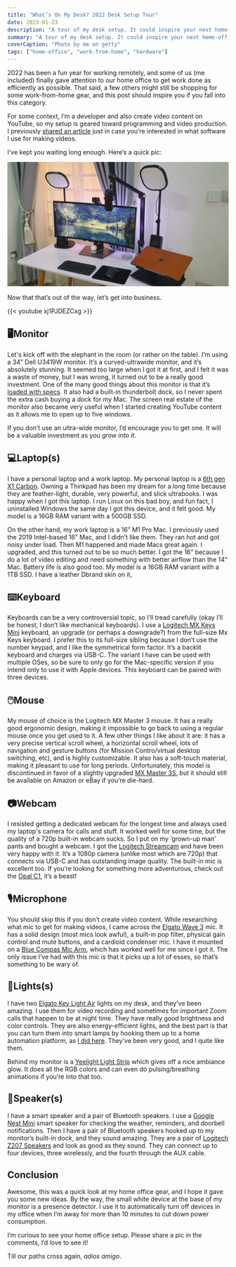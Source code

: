 ```yaml
---
title: "What’s On My Desk? 2022 Desk Setup Tour"
date: 2023-01-23
description: "A tour of my desk setup. It could inspire your next home-office"
summary: "A tour of my desk setup. It could inspire your next home-office"
coverCaption: "Photo by me on getty"
tags: ["home-office", "work-from-home", "hardware"]
---
```


2022 has been a fun year for working remotely, and some of us (me included) finally gave attention to our home office to get work done as efficiently as possible. That said, a few others might still be shopping for some work-from-home gear, and this post should inspire you if you fall into this category.

For some context, I’m a developer and also create video content on YouTube, so my setup is geared toward programming and video production. I previously [shared an article](https://blog.megaconfidence.me/what-software-do-you-use-for-making-programming-youtube-videos) just in case you’re interested in what software I use for making videos.

I’ve kept you waiting long enough. Here’s a quick pic:

![Desk setup](./images/desk.webp)

Now that that’s out of the way, let’s get into business.

{{< youtube xj1PJDEZCxg >}}

## 🖥️Monitor

Let's kick off with the elephant in the room (or rather on the table). I’m using a 34” Dell U3419W monitor. It’s a curved-ultrawide monitor, and it’s absolutely stunning. It seemed too large when I got it at first, and I felt it was a waste of money, but I was wrong, it turned out to be a really good investment. One of the many good things about this monitor is that it’s [loaded with specs](https://www.displayspecifications.com/en/model/4ad414fb). It also had a built-in thunderbolt dock, so I never spent the extra cash buying a dock for my Mac. The screen real estate of the monitor also became very useful when I started creating YouTube content as it allows me to open up to five windows.

If you don’t use an ultra-wide monitor, I’d encourage you to get one. It will be a valuable investment as you *grow into it*.

## 💻Laptop(s)

I have a personal laptop and a work laptop. My personal laptop is a [6th gen X1 Carbon](https://www.windowscentral.com/lenovo-x1-carbon-2018-review). Owning a Thinkpad has been my dream for a long time because they are feather-light, durable, very powerful, and slick ultrabooks. I was happy when I got this laptop. I run Linux on this bad boy, and fun fact, I uninstalled Windows the same day I got this device, and it felt good. My model is a 16GB RAM variant with a 500GB SSD.

On the other hand, my work laptop is a 16” M1 Pro Mac. I previously used the 2019 Intel-based 16” Mac, and I didn’t like them. They ran hot and got noisy under load. Then M1 happened and made Macs great again. I upgraded, and this turned out to be so much better. I got the 16” because I do a lot of video editing and need something with better airflow than the 14” Mac. Battery life is also good too. My model is a 16GB RAM variant with a 1TB SSD. I have a leather Dbrand skin on it,

## ⌨️Keyboard

Keyboards can be a very controversial topic, so I’ll tread carefully (okay I’ll be honest, I don’t like mechanical keyboards). I use a [Logitech MX Keys Mini](https://www.logitech.com/en-us/products/keyboards/mx-keys-mini.html) keyboard, an upgrade (or perhaps a downgrade?) from the full-size Mx Keys keyboard. I prefer this to its full-size sibling because I don’t use the number keypad, and I like the symmetrical form factor. It’s a backlit keyboard and charges via USB-C. The variant I have can be used with multiple OSes, so be sure to only go for the Mac-specific version if you intend only to use it with Apple devices. This keyboard can be paired with three devices.

## 🖱️Mouse

My mouse of choice is the Logitech MX Master 3 mouse. It has a really good ergonomic design, making it impossible to go back to using a regular mouse once you get used to it. A few other things I like about it are: it has a very precise vertical scroll wheel, a horizontal scroll wheel, lots of navigation and gesture buttons (for Mission Contro/virtual desktop switching, etc), and is highly customizable. It also has a soft-touch material, making it pleasant to use for long periods. Unfortunately, this model is discontinued in favor of a slightly upgraded [MX Master 3S](https://www.logitech.com/en-us/products/mice/mx-master-3s.910-006556.html), but it should still be available on Amazon or eBay if you’re die-hard.

## 📷Webcam

I resisted getting a dedicated webcam for the longest time and always used my laptop's camera for calls and stuff. It worked well for some time, but the quality of a 720p built-in webcam sucks. So I put on my ‘grown-up man’ pants and bought a webcam. I got the [Logitech Streamcam](https://www.logitech.com/en-us/products/webcams/streamcam.960-001286.html) and have been very happy with it. It’s a 1080p camera (unlike most which are 720p) that connects via USB-C and has outstanding image quality. The built-in mic is excellent too. If you’re looking for something more adventurous, check out the [Opal C1](https://opalcamera.com/), it’s a beast!

## 🎙️Microphone

You should skip this if you don’t create video content. While researching what mic to get for making videos, I came across the [Elgato Wave 3](https://www.elgato.com/en/wave-3) mic. It has a solid design (most mics look awful), a built-in pop filter, physical gain control and mute buttons, and a cardioid condenser mic. I have it mounted on a [Blue Compas Mic Arm](https://www.bluemic.com/en-us/products/compass/), which has worked well for me since I got it. The only issue I’ve had with this mic is that it picks up a lot of esses, so that’s something to be wary of.

## 🔦Lights(s)

I have two [Elgato Key Light Air](https://www.elgato.com/en/key-light-air) lights on my desk, and they’ve been amazing. I use them for video recording and sometimes for important Zoom calls that happen to be at night time. They have really good brightness and color controls. They are also energy-efficient lights, and the best part is that you can turn them into smart lamps by hooking them up to a home automation platform, as [I did here](https://youtu.be/rp2P0_kK_ZM?list=PL7hqpH4wyVAa7jiKdIcH-w5h9lRNY-zD2&t=545). They’ve been very good, and I quite like them.

Behind my monitor is a [Yeelight Light Strip](https://yeelight.net.au/products/yeelight-lightstrip-1s-2m) which gives off a nice ambiance glow. It does all the RGB colors and can even do pulsing/breathing animations if you’re into that too. 

## 📢Speaker(s)

I have a smart speaker and a pair of Bluetooth speakers. I use a [Google Nest Mini](https://store.google.com/us/product/google_nest_mini?hl=en-US) smart speaker for checking the weather, reminders, and doorbell notifications. Then I have a pair of Bluetooth speakers hooked up to my monitor’s built-in dock, and they sound amazing. They are a pair of [Logitech Z207 Speakers](https://www.logitech.com/en-us/products/speakers/z207-stereo-speakers-bluetooth.980-001294.html) and look as good as they sound. They can connect up to four devices, three wirelessly, and the fourth through the AUX cable.

## Conclusion

Awesome, this was a quick look at my home office gear, and I hope it gave you some new ideas. By the way, the small white device at the base of my monitor is a presence detector. I use it to automatically turn off devices in my office when I’m away for more than 10 minutes to cut down power consumption.

I’m curious to see your home office setup. Please share a pic in the comments, I’d love to see it!

Till our paths cross again, *adios amigo*.
